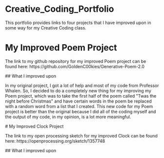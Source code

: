 # Creative_Coding_Portfolio
<p>This portfolio provides links to four projects that I have improved upon in some way for my Creative Coding class.</p> 

# My Improved Poem Project
<p>The link to my github repository for my improved Poem project can be found here: https://github.com/GoldenC00kies/Generative-Poem-2.0</p>
## What I improved upon
<p>In my original project, I got a lot of help and most of my code from Professor Whalen. So, I decided to do a completely new thing for my improving my Poem project, which was to take the first half of the poem called "Twas the night before Christmas" and have certain words in the poem be replaced with a random word from a list that I created. This new code for my Poem project is better than the original because I did all of the coding myself and the output of my code, in my opinion, is a lot more meaningful.</p>
# My Improved Clock Project
<p>The link to my open processing sketch for my improved Clock can be found here: https://openprocessing.org/sketch/1357748</p>
## What I improved upon






